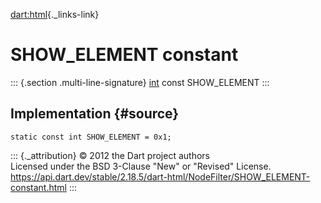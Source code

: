 [dart:html](../../dart-html/dart-html-library){._links-link}

SHOW\_ELEMENT constant
======================

::: {.section .multi-line-signature}
[int](../../dart-core/int-class) const SHOW\_ELEMENT
:::

Implementation {#source}
--------------

``` {.language-dart data-language="dart"}
static const int SHOW_ELEMENT = 0x1;
```

::: {._attribution}
© 2012 the Dart project authors\
Licensed under the BSD 3-Clause \"New\" or \"Revised\" License.\
<https://api.dart.dev/stable/2.18.5/dart-html/NodeFilter/SHOW_ELEMENT-constant.html>
:::

